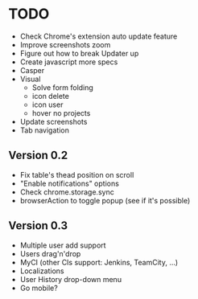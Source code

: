 # TODO

* Check Chrome's extension auto update feature
* Improve screenshots zoom
* Figure out how to break Updater up
* Create javascript more specs
* Casper
* Visual
	* Solve form folding
	* icon delete
	* icon user
	* hover no projects
* Update screenshots
* Tab navigation


## Version 0.2

* Fix table's thead position on scroll
* "Enable notifications" options
* Check chrome.storage.sync
* browserAction to toggle popup (see if it's possible)


## Version 0.3

* Multiple user add support
* Users drag'n'drop
* MyCI (other CIs support: Jenkins, TeamCity, ...)
* Localizations
* User History drop-down menu
* Go mobile?
